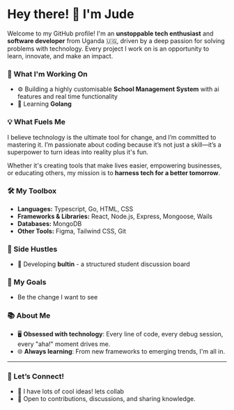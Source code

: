 
# Hey there! 👋 I'm Jude  

Welcome to my GitHub profile! I'm an **unstoppable tech enthusiast** and **software developer** from Uganda 🇺🇬, driven by a deep passion for solving problems with technology. Every project I work on is an opportunity to learn, innovate, and make an impact.  

### 🔭 What I'm Working On  
- ⚙️ Building a highly customisable **School Management System**  with ai features and real time functionality 
- 🚀 Learning **Golang**


### 💡 What Fuels Me  
I believe technology is the ultimate tool for change, and I’m committed to mastering it. I’m passionate about coding because it’s not just a skill—it’s a superpower to turn ideas into reality plus it's fun.  

Whether it's creating tools that make lives easier, empowering businesses, or educating others, my mission is to **harness tech for a better tomorrow**.  

### 🛠️ My Toolbox  
- **Languages:** Typescript, Go, HTML, CSS  
- **Frameworks & Libraries:** React, Node.js, Express, Mongoose, Wails  
- **Databases:** MongoDB  
- **Other Tools:** Figma, Tailwind CSS, Git  

### 🌟 Side Hustles  
- 💼 Developing **bultin** - a structured student discussion board

### 🎯 My Goals  
- Be the change I want to see

### 📚 About Me  
- 🖥️ **Obsessed with technology**: Every line of code, every debug session, every "aha!" moment drives me.  
- 🌐 **Always learning**: From new frameworks to emerging trends, I'm all in.  

---

### 🤝 Let’s Connect!  
- 💬 I have lots of cool ideas! lets collab
- 🌟 Open to contributions, discussions, and sharing knowledge.  

